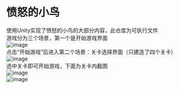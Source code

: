 # 愤怒的小鸟  
使用Unity实现了愤怒的小鸟的大部分内容，此仓库为可执行文件  
游戏分为三个场景，第一个是开始游戏界面  
![image](https://s1.ax1x.com/2022/03/28/qDBvSU.png)  
点击“开始游戏”后进入第二个场景：关卡选择界面（只建造了四个关卡）  
![image](https://s1.ax1x.com/2022/03/28/qDBXWT.png)  
选中关卡即可开始游戏，下面为关卡内截图  
![image](https://s1.ax1x.com/2022/03/28/qDBOYV.png)  
![image](https://s1.ax1x.com/2022/03/28/qDsKit.png)  
